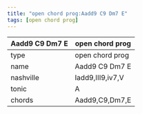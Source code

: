 ```yaml
---
title: "open chord prog:Aadd9 C9 Dm7 E"
tags: [open chord prog]
---
```


|Aadd9 C9 Dm7 E|open chord prog|
|---|---|
|type|open chord prog|
|name|Aadd9 C9 Dm7 E|
|nashville|Iadd9,III9,iv7,V|
|tonic|A|
|chords|Aadd9,C9,Dm7,E|


